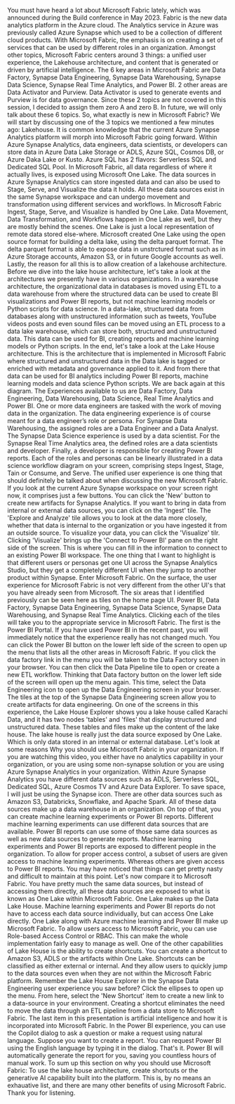 You must have heard a lot about Microsoft Fabric lately, which was announced during the Build conference in May 2023.
Fabric is the new data analytics platform in the Azure cloud. The Analytics service in Azure was previously called Azure Synapse which used to be a collection of different cloud products. With Microsoft Fabric, the emphasis is on creating a set of services that can be used by different roles in an organization.
Amongst other topics, Microsoft Fabric centers around 3 things: a unified user experience, the Lakehouse architecture, and content that is generated or driven by artificial intelligence.
The 6 key areas in Microsoft Fabric are Data Factory, Synapse Data Engineering, Synapse Data Warehousing, Synapse Data Science, Synapse Real Time Analytics, and Power BI.
2 other areas are Data Activator and Purview. Data Activator is used to generate events and Purview is for data governance. Since these 2 topics are not covered in this session, I decided to assign them zero A and zero B.
In future, we will only talk about these 6 topics.
So, what exactly is new in Microsoft Fabric?
We will start by discussing one of the 3 topics we mentioned a few minutes ago: Lakehouse.
It is common knowledge that the current Azure Synapse Analytics platform will morph into Microsoft Fabric going forward.
Within Azure Synapse Analytics, data engineers, data scientists, or developers can store data in Azure Data Lake Storage or ADLS, Azure SQL, Cosmos DB, or Azure Daka Lake or Kusto. Azure SQL has 2 flavors: Serverless SQL and Dedicated SQL Pool. In Microsoft Fabric, all data regardless of where it actually lives, is exposed using Microsoft One Lake.
The data sources in Azure Synapse Analytics can store ingested data and can also be used to Stage, Serve, and Visualize the data it holds.
All these data sources exist in the same Synapse workspace and can undergo movement and transformation using different services and workflows.
In Microsoft Fabric Ingest, Stage, Serve, and Visualize is handled by One Lake.
Data Movement, Data Transformation, and Workflows happen in One Lake as well, but they are mostly behind the scenes. One Lake is just a local representation of remote data stored else-where.
Microsoft created One Lake using the open source format for building a delta lake, using the delta parquet format. The delta parquet format is able to expose data in unstrctured format such as in Azure Storage accounts, Amazon S3, or in future Google accounts as well.
Lastly, the reason for all this is to allow creation of a lakehouse architecture.
Before we dive into the lake house architecture, let's take a look at the architectures we presently have in various organizations. 
In a warehouse architecture, the organizational data in databases is moved using ETL to a data warehouse from where the structured data can be used to create BI visualizations and Power BI reports, but not machine learning models or Python scripts for data science. 
In a data-lake, structured data from databases along with unstructured information such as tweets, YouTube videos posts and even sound files can be moved using an ETL process to a data lake warehouse, which can store both, structured and unstructured data. This data can be used for BI, creating reports and machine learning models or Python scripts. 
In the end, let's take a look at the Lake House architecture. This is the architecture that is implemented in Microsoft Fabric where structured and unstructured data in the Data lake is tagged or enriched with metadata and governance applied to it. And from there that data can be used for BI analytics including Power BI reports, machine learning models and data science Python scripts.
We are back again at this diagram. The Experiences available to us are Data Factory,  Data Engineering, Data Warehousing, Data Science, Real Time Analytics and Power BI.
One or more data engineers are tasked with the work of moving data in the organization.
The data engineering experience is of course meant for a data engineer’s role or persona.
For Synapse Data Warehousing, the assigned roles are a Data Engineer and a Data Analyst.
The Synapse Data Science experience is used by a data scientist.
For the Synapse Real Time Analytics area, the defined roles are a data scientists and developer.
Finally, a developer is responsible for creating Power BI reports.
Each of the roles and personas can be linearly iIlustrated in a data science workflow diagram on your screen, comprising steps Ingest, Stage, Tain or Consume, and Serve.
The unified user experience is one thing that should definitely be talked about when discussing the new Microsoft Fabric. 
If you look at the current Azure Synapse workspace on your screen right now, it comprises just a few buttons.
You can click the 'New' button to create new artifacts for Synapse Analytics.
If you want to bring in data from internal or external data sources, you can click on the 'Ingest' tile. 
The 'Explore and Analyze' tile allows you to look at the data more closely, whether that data is internal to the organization or you have ingested it from an outside source.
To visualize your data, you can click the 'Visualize' tilr.
Clicking 'Visualize' brings up the 'Connect to Power BI' pane on the right side of the screen.
This is where you can fill in the information to connect to an existing Power BI workspace.
The one thing that I want to highlight is that different users or personas get one UI across the Synapse Analytics Studio, but they get a completely different UI when they jump to another product within Synapse.
Enter Microsoft Fabric. On the surface, the user experience for Microsoft Fabric is not very different from the other UI's that you have already seen from Microsoft. The six areas that I identified previously can be seen here as tiles on the home page UI. Power BI, Data Factory, Synapse Data Engineering, Synapse Data Science, Synapse Data Warehousing, and Synapse Real Time Analytics. 
Clicking each of the tiles will take you to the appropriate service in Microsoft Fabric.
The first is the Power BI Portal. If you have used Power BI in the recent past, you will immediately notice that the experience really has not changed much.
You can click the Power BI button on the lower left side of the screen to open up the menu that lists all the other areas in Microsoft Fabric. If you click the data factory link in the menu you will be taken to the Data Factory screen in your browser.
You can then click the Data Pipeline tile to open or create a new ETL workflow.
Thinking that Data factory button on the lower left side of the screen will open up the menu again.
This time, select the Data Engineering icon to open up the Data Engineering screen in your browser.
The tiles at the top of the Synapse Data Engineering screen allow you to create artifacts for data engineering.
On one of the screens in this experience, the Lake House Explorer shows you a lake house called Karachi Data, and it has two nodes 'tables' and 'files' that display structured and unstructured data. 
These tables and files make up the content of the lake house.
The lake house is really just the data source exposed by One Lake.
Which is only data stored in an internal or external database.
Let's look at some reasons Why you should use Microsoft Fabric in your organization.
If you are watching this video, you either have no analytics capability in your organization, or you are using some non-synapse solution or you are using Azure Synapse Analytics in your organization.
Within Azure Synapse Analytics you have different data sources such as ADLS, Serverless SQL, Dedicated SQL, Azure Cosmos TV and Azure Data Explorer. To save space, I will just be using the Synapse icon.
There are other data sources such as Amazon S3, Databricks, Snowflake, and Apache Spark.
All of these data sources make up a data warehouse in an organization.
On top of that, you can create machine learning experiments or Power BI reports.
Different machine learning experiments can use different data sources that are available.
Power BI reports can use some of those same data sources as well as new data sources to generate reports.
Machine learning experiments and Power BI reports are exposed to different people in the organization.
To allow for proper access control, a subset of users are given access to machine learning experiments.
Whereas others are given access to Power BI reports.
You may have noticed that things can get pretty nasty and difficult to maintain at this point.
Let's now compare it to Microsoft Fabric. You have pretty much the same data sources, but instead of accessing them directly, all these data sources are exposed to what is known as One Lake within Microsoft Fabric. One Lake makes up the Data Lake House.
Machine learning experiments and Power BI reports do not have to access each data source individually, but can access One Lake directly. One Lake along with Azure machine learning and Power BI make up Microsoft Fabric.
To allow users access to Microsoft Fabric, you can use Role-based Access Control or RBAC. This can make the whole implementation fairly easy to manage as well.
One of the other capabilities of Lake House is the ability to create shortcuts. You can create a shortcut to Amazon S3, ADLS or the artifacts within One Lake. Shortcuts can be classified as either external or internal. And they allow users to quickly jump to the data sources even when they are not within the Microsoft Fabric platform.
Remember the Lake House Explorer in the Synapse Data Engineering user experience you saw before?
Click the ellipses to open up the menu. From here, select the 'New Shortcut' item to create a new link to a data-source in your environment.
Creating a shortcut eliminates the need to move the data through an ETL pipeline from a data store to Microsoft Fabric. 
The last item in this presentation is artificial intelligence and how it is incorporated into Microsoft Fabric.
In the Power BI experience, you can use the Copilot dialog to ask a question or make a request using natural language. Suppose you want to create a report. You can request Power BI using the English language by typing it in the dialog.
That's it. Power BI will automatically generate the report for you, saving you countless hours of manual work.
To sum up this section on why you should use Microsoft Fabric: To use the lake house architecture, create shortcuts or the generative AI capability built into the platform. 
This is, by no means an exhauative list, and there are many other benefits of using Microsoft Fabric.
Thank you for listening.
